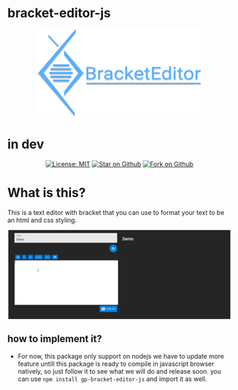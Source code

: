 # bracket-editor-js

<p align="center">
  <img src="https://raw.githubusercontent.com/nggepe/bracket-editor-js/main/docs/logo.png" height="200" alt="Bracket Editor Js" />
</p>

# in dev

<p align="center">
  <a href="https://opensource.org/licenses/MIT"><img src="https://img.shields.io/badge/license-MIT-purple.svg" alt="License: MIT"></a>
  <a href="https://github.com/nggepe/bracket-editor-js"><img src="https://img.shields.io/github/stars/nggepe/bracket-editor-js.svg?style=flat&logo=github&colorB=deeppink&label=stars" alt="Star on Github"></a>
  <a href="https://github.com/nggepe/bracket-editor-js"><img src="https://img.shields.io/github/forks/nggepe/bracket-editor-js.svg?style=flat&logo=github&colorB=blue&label=forks" alt="Fork on Github"></a>
</p>

# What is this?

This is a text editor with bracket that you can use to format your text to be an html and css styling.

<p align="center">
  <img src="https://raw.githubusercontent.com/nggepe/bracket-editor-js/main/docs/demo.gif" height="200" alt="A demo for you" />
</p>

## how to implement it?

  <ul>
    <li>For now, this package only support on nodejs we have to update more feature untill this package is ready to compile in javascript browser natively, so just follow it to see what we will do and release soon.
    you can use <code>npm install gp-bracket-editor-js</code> and import it as well.
    </li>
  </ul>
